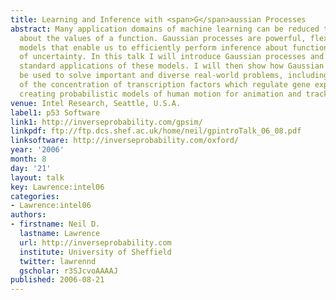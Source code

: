 ```yaml
---
title: Learning and Inference with <span>G</span>aussian Processes
abstract: Many application domains of machine learning can be reduced to inference
  about the values of a function. Gaussian processes are powerful, flexible, probabilistic
  models that enable us to efficiently perform inference about functions in the presence
  of uncertainty. In this talk I will introduce Gaussian processes and review a few
  standard applications of these models. I will then show how Gaussian processes can
  be used to solve important and diverse real-world problems, including inference
  of the concentration of transcription factors which regulate gene expression and
  creating probabilistic models of human motion for animation and tracking.
venue: Intel Research, Seattle, U.S.A.
label1: p53 Software
link1: http://inverseprobability.com/gpsim/
linkpdf: ftp://ftp.dcs.shef.ac.uk/home/neil/gpintroTalk_06_08.pdf
linksoftware: http://inverseprobability.com/oxford/
year: '2006'
month: 8
day: '21'
layout: talk
key: Lawrence:intel06
categories:
- Lawrence:intel06
authors:
- firstname: Neil D.
  lastname: Lawrence
  url: http://inverseprobability.com
  institute: University of Sheffield
  twitter: lawrennd
  gscholar: r3SJcvoAAAAJ
published: 2006-08-21
---
```

